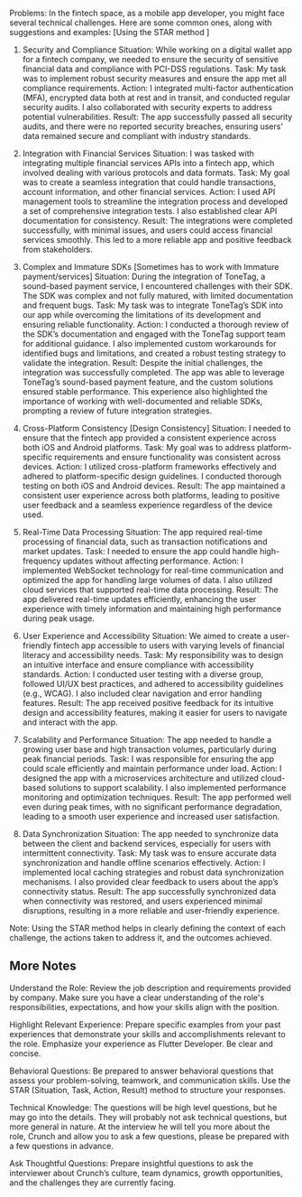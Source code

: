 Problems: In the fintech space, as a mobile app developer, you might face several technical challenges. Here are some common ones, along with suggestions and examples: [Using the STAR method ]


1. Security and Compliance
   Situation: While working on a digital wallet app for a fintech company, we needed to ensure the security of sensitive financial data and compliance with PCI-DSS regulations.
   Task: My task was to implement robust security measures and ensure the app met all compliance requirements.
   Action: I integrated multi-factor authentication (MFA), encrypted data both at rest and in transit, and conducted regular security audits. I also collaborated with security experts to address potential vulnerabilities.
   Result: The app successfully passed all security audits, and there were no reported security breaches, ensuring users' data remained secure and compliant with industry standards.

2. Integration with Financial Services
   Situation: I was tasked with integrating multiple financial services APIs into a fintech app, which involved dealing with various protocols and data formats.
   Task: My goal was to create a seamless integration that could handle transactions, account information, and other financial services.
   Action: I used API management tools to streamline the integration process and developed a set of comprehensive integration tests. I also established clear API documentation for consistency.
   Result: The integrations were completed successfully, with minimal issues, and users could access financial services smoothly. This led to a more reliable app and positive feedback from stakeholders.

3. Complex and Immature SDKs [Sometimes has to work with Immature payment/services]
   Situation: During the integration of ToneTag, a sound-based payment service, I encountered challenges with their SDK. The SDK was complex and not fully matured, with limited documentation and frequent bugs.
   Task: My task was to integrate ToneTag’s SDK into our app while overcoming the limitations of its development and ensuring reliable functionality.
   Action: I conducted a thorough review of the SDK’s documentation and engaged with the ToneTag support team for additional guidance. I also implemented custom workarounds for identified bugs and limitations, and created a robust testing strategy to validate the integration.
   Result: Despite the initial challenges, the integration was successfully completed. The app was able to leverage ToneTag’s sound-based payment feature, and the custom solutions ensured stable performance. This experience also highlighted the importance of working with well-documented and reliable SDKs, prompting a review of future integration strategies.

4. Cross-Platform Consistency [Design Consistency]
   Situation: I needed to ensure that the fintech app provided a consistent experience across both iOS and Android platforms.
   Task: My goal was to address platform-specific requirements and ensure functionality was consistent across devices.
   Action: I utilized cross-platform frameworks effectively and adhered to platform-specific design guidelines. I conducted thorough testing on both iOS and Android devices.
   Result: The app maintained a consistent user experience across both platforms, leading to positive user feedback and a seamless experience regardless of the device used.

5. Real-Time Data Processing
   Situation: The app required real-time processing of financial data, such as transaction notifications and market updates.
   Task: I needed to ensure the app could handle high-frequency updates without affecting performance.
   Action: I implemented WebSocket technology for real-time communication and optimized the app for handling large volumes of data. I also utilized cloud services that supported real-time data processing.
   Result: The app delivered real-time updates efficiently, enhancing the user experience with timely information and maintaining high performance during peak usage.

6. User Experience and Accessibility
   Situation: We aimed to create a user-friendly fintech app accessible to users with varying levels of financial literacy and accessibility needs.
   Task: My responsibility was to design an intuitive interface and ensure compliance with accessibility standards.
   Action: I conducted user testing with a diverse group, followed UI/UX best practices, and adhered to accessibility guidelines (e.g., WCAG). I also included clear navigation and error handling features.
   Result: The app received positive feedback for its intuitive design and accessibility features, making it easier for users to navigate and interact with the app.

7. Scalability and Performance
   Situation: The app needed to handle a growing user base and high transaction volumes, particularly during peak financial periods.
   Task: I was responsible for ensuring the app could scale efficiently and maintain performance under load.
   Action: I designed the app with a microservices architecture and utilized cloud-based solutions to support scalability. I also implemented performance monitoring and optimization techniques.
   Result: The app performed well even during peak times, with no significant performance degradation, leading to a smooth user experience and increased user satisfaction.

8. Data Synchronization
   Situation: The app needed to synchronize data between the client and backend services, especially for users with intermittent connectivity.
   Task: My task was to ensure accurate data synchronization and handle offline scenarios effectively.
   Action: I implemented local caching strategies and robust data synchronization mechanisms. I also provided clear feedback to users about the app’s connectivity status.
   Result: The app successfully synchronized data when connectivity was restored, and users experienced minimal disruptions, resulting in a more reliable and user-friendly experience.

Note: Using the STAR method helps in clearly defining the context of each challenge, the actions taken to address it, and the outcomes achieved.


## More Notes
Understand the Role:
Review the job description and requirements provided by company. Make sure you have a clear understanding of the role's responsibilities, expectations, and how your skills align with the position.

Highlight Relevant Experience:
Prepare specific examples from your past experiences that demonstrate your skills and accomplishments relevant to the role. Emphasize your experience as Flutter Developer. Be clear and concise.

Behavioral Questions:
Be prepared to answer behavioral questions that assess your problem-solving, teamwork, and communication skills. Use the STAR (Situation, Task, Action, Result) method to structure your responses.

Technical Knowledge:
The questions will be high level questions, but he may go into the details. They will probably not ask technical questions, but more general in nature. At the interview he will tell you more about the role, Crunch and allow you to ask a few questions, please be prepared with a few questions in advance.

Ask Thoughtful Questions:
Prepare insightful questions to ask the interviewer about Crunch’s culture, team dynamics, growth opportunities, and the challenges they are currently facing.
